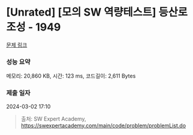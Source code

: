 # [Unrated] [모의 SW 역량테스트] 등산로 조성 - 1949 

[문제 링크](https://swexpertacademy.com/main/code/problem/problemDetail.do?contestProbId=AV5PoOKKAPIDFAUq) 

### 성능 요약

메모리: 20,860 KB, 시간: 123 ms, 코드길이: 2,611 Bytes

### 제출 일자

2024-03-02 17:10



> 출처: SW Expert Academy, https://swexpertacademy.com/main/code/problem/problemList.do
